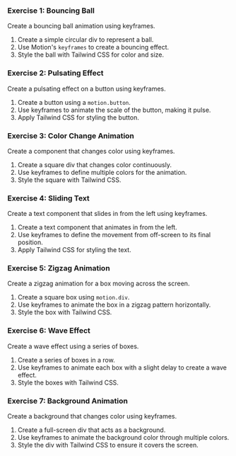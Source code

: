 ### Exercise 1: Bouncing Ball

Create a bouncing ball animation using keyframes.

1. Create a simple circular div to represent a ball.
2. Use Motion's `keyframes` to create a bouncing effect.
3. Style the ball with Tailwind CSS for color and size.

### Exercise 2: Pulsating Effect

Create a pulsating effect on a button using keyframes.

1. Create a button using a `motion.button`.
2. Use keyframes to animate the scale of the button, making it pulse.
3. Apply Tailwind CSS for styling the button.

### Exercise 3: Color Change Animation

Create a component that changes color using keyframes.

1. Create a square div that changes color continuously.
2. Use keyframes to define multiple colors for the animation.
3. Style the square with Tailwind CSS.

### Exercise 4: Sliding Text

Create a text component that slides in from the left using keyframes.

1. Create a text component that animates in from the left.
2. Use keyframes to define the movement from off-screen to its final position.
3. Apply Tailwind CSS for styling the text.

### Exercise 5: Zigzag Animation

Create a zigzag animation for a box moving across the screen.

1. Create a square box using `motion.div`.
2. Use keyframes to animate the box in a zigzag pattern horizontally.
3. Style the box with Tailwind CSS.

### Exercise 6: Wave Effect

Create a wave effect using a series of boxes.

1. Create a series of boxes in a row.
2. Use keyframes to animate each box with a slight delay to create a wave effect.
3. Style the boxes with Tailwind CSS.

### Exercise 7: Background Animation

Create a background that changes color using keyframes.

1. Create a full-screen div that acts as a background.
2. Use keyframes to animate the background color through multiple colors.
3. Style the div with Tailwind CSS to ensure it covers the screen.
